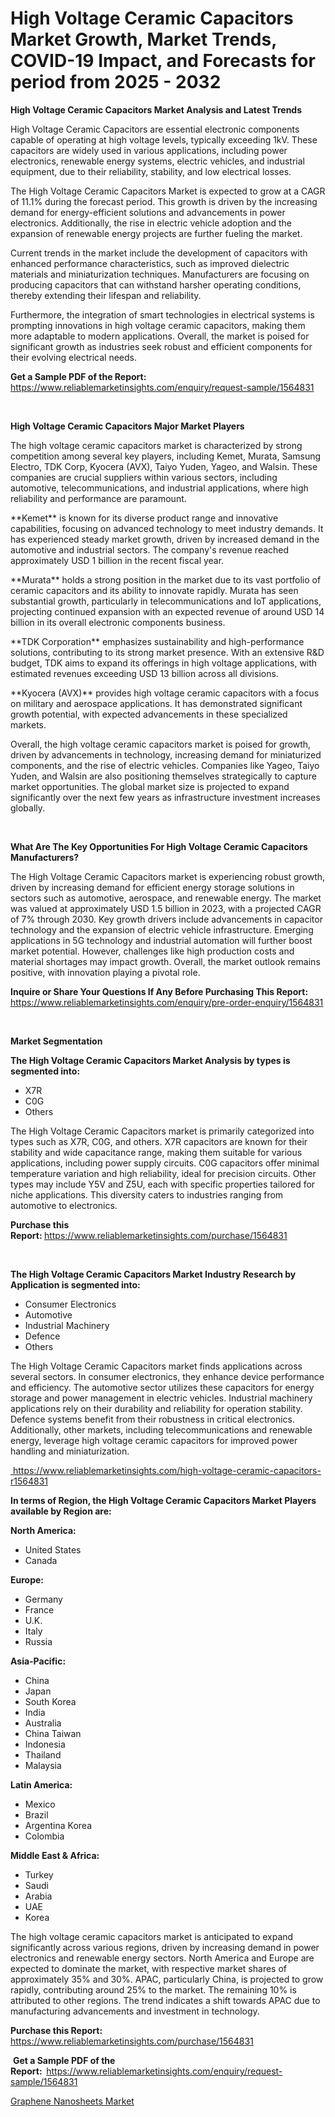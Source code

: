 <p><h1>High Voltage Ceramic Capacitors Market Growth, Market Trends, COVID-19 Impact, and Forecasts for period from 2025 - 2032</h1></p><p><strong>High Voltage Ceramic Capacitors Market Analysis and Latest Trends</strong></p>
<p><p>High Voltage Ceramic Capacitors are essential electronic components capable of operating at high voltage levels, typically exceeding 1kV. These capacitors are widely used in various applications, including power electronics, renewable energy systems, electric vehicles, and industrial equipment, due to their reliability, stability, and low electrical losses.</p><p>The High Voltage Ceramic Capacitors Market is expected to grow at a CAGR of 11.1% during the forecast period. This growth is driven by the increasing demand for energy-efficient solutions and advancements in power electronics. Additionally, the rise in electric vehicle adoption and the expansion of renewable energy projects are further fueling the market. </p><p>Current trends in the market include the development of capacitors with enhanced performance characteristics, such as improved dielectric materials and miniaturization techniques. Manufacturers are focusing on producing capacitors that can withstand harsher operating conditions, thereby extending their lifespan and reliability.</p><p>Furthermore, the integration of smart technologies in electrical systems is prompting innovations in high voltage ceramic capacitors, making them more adaptable to modern applications. Overall, the market is poised for significant growth as industries seek robust and efficient components for their evolving electrical needs.</p></p>
<p><strong>Get a Sample PDF of the Report:&nbsp;</strong> <a href="https://www.reliablemarketinsights.com/enquiry/request-sample/1564831?utm_campaign=3214&utm_medium=2&utm_source=Github&utm_content=ia&utm_term=06042025&utm_id=high-voltage-ceramic-capacitors">https://www.reliablemarketinsights.com/enquiry/request-sample/1564831</a></p>
<p>&nbsp;</p>
<p><strong>High Voltage Ceramic Capacitors Major Market Players</strong></p>
<p><p>The high voltage ceramic capacitors market is characterized by strong competition among several key players, including Kemet, Murata, Samsung Electro, TDK Corp, Kyocera (AVX), Taiyo Yuden, Yageo, and Walsin. These companies are crucial suppliers within various sectors, including automotive, telecommunications, and industrial applications, where high reliability and performance are paramount.</p><p>**Kemet** is known for its diverse product range and innovative capabilities, focusing on advanced technology to meet industry demands. It has experienced steady market growth, driven by increased demand in the automotive and industrial sectors. The company's revenue reached approximately USD 1 billion in the recent fiscal year.</p><p>**Murata** holds a strong position in the market due to its vast portfolio of ceramic capacitors and its ability to innovate rapidly. Murata has seen substantial growth, particularly in telecommunications and IoT applications, projecting continued expansion with an expected revenue of around USD 14 billion in its overall electronic components business.</p><p>**TDK Corporation** emphasizes sustainability and high-performance solutions, contributing to its strong market presence. With an extensive R&D budget, TDK aims to expand its offerings in high voltage applications, with estimated revenues exceeding USD 13 billion across all divisions.</p><p>**Kyocera (AVX)** provides high voltage ceramic capacitors with a focus on military and aerospace applications. It has demonstrated significant growth potential, with expected advancements in these specialized markets.</p><p>Overall, the high voltage ceramic capacitors market is poised for growth, driven by advancements in technology, increasing demand for miniaturized components, and the rise of electric vehicles. Companies like Yageo, Taiyo Yuden, and Walsin are also positioning themselves strategically to capture market opportunities. The global market size is projected to expand significantly over the next few years as infrastructure investment increases globally.</p></p>
<p>&nbsp;</p>
<p><strong>What Are The Key Opportunities For High Voltage Ceramic Capacitors Manufacturers?</strong></p>
<p><p>The High Voltage Ceramic Capacitors market is experiencing robust growth, driven by increasing demand for efficient energy storage solutions in sectors such as automotive, aerospace, and renewable energy. The market was valued at approximately USD 1.5 billion in 2023, with a projected CAGR of 7% through 2030. Key growth drivers include advancements in capacitor technology and the expansion of electric vehicle infrastructure. Emerging applications in 5G technology and industrial automation will further boost market potential. However, challenges like high production costs and material shortages may impact growth. Overall, the market outlook remains positive, with innovation playing a pivotal role.</p></p>
<p><strong>Inquire or Share Your Questions If Any Before Purchasing This Report:</strong> <a href="https://www.reliablemarketinsights.com/enquiry/pre-order-enquiry/1564831?utm_campaign=3214&utm_medium=2&utm_source=Github&utm_content=ia&utm_term=06042025&utm_id=high-voltage-ceramic-capacitors">https://www.reliablemarketinsights.com/enquiry/pre-order-enquiry/1564831</a></p>
<p>&nbsp;</p>
<p><strong>Market Segmentation</strong></p>
<p><strong>The High Voltage Ceramic Capacitors Market Analysis by types is segmented into:</strong></p>
<p><ul><li>X7R</li><li>C0G</li><li>Others</li></ul></p>
<p><p>The High Voltage Ceramic Capacitors market is primarily categorized into types such as X7R, C0G, and others. X7R capacitors are known for their stability and wide capacitance range, making them suitable for various applications, including power supply circuits. C0G capacitors offer minimal temperature variation and high reliability, ideal for precision circuits. Other types may include Y5V and Z5U, each with specific properties tailored for niche applications. This diversity caters to industries ranging from automotive to electronics.</p></p>
<p><strong>Purchase this Report:&nbsp;</strong><a href="https://www.reliablemarketinsights.com/purchase/1564831?utm_campaign=3214&utm_medium=2&utm_source=Github&utm_content=ia&utm_term=06042025&utm_id=high-voltage-ceramic-capacitors">https://www.reliablemarketinsights.com/purchase/1564831</a></p>
<p>&nbsp;</p>
<p><strong>The High Voltage Ceramic Capacitors Market Industry Research by Application is segmented into:</strong></p>
<p><ul><li>Consumer Electronics</li><li>Automotive</li><li>Industrial Machinery</li><li>Defence</li><li>Others</li></ul></p>
<p><p>The High Voltage Ceramic Capacitors market finds applications across several sectors. In consumer electronics, they enhance device performance and efficiency. The automotive sector utilizes these capacitors for energy storage and power management in electric vehicles. Industrial machinery applications rely on their durability and reliability for operation stability. Defence systems benefit from their robustness in critical electronics. Additionally, other markets, including telecommunications and renewable energy, leverage high voltage ceramic capacitors for improved power handling and miniaturization.</p></p>
<p><a href="https://www.reliablemarketinsights.com/high-voltage-ceramic-capacitors-r1564831?utm_campaign=3214&utm_medium=2&utm_source=Github&utm_content=ia&utm_term=06042025&utm_id=high-voltage-ceramic-capacitors">&nbsp;https://www.reliablemarketinsights.com/high-voltage-ceramic-capacitors-r1564831</a></p>
<p><strong>In terms of Region, the High Voltage Ceramic Capacitors Market Players available by Region are:</strong></p>
<p>
    <p> <strong> North America: </strong>
        <ul>
            <li>United States</li>
            <li>Canada</li>
        </ul>
        </p> 
    <p> <strong> Europe: </strong>
        <ul>
            <li>Germany</li>
            <li>France</li>
            <li>U.K.</li>
            <li>Italy</li>
            <li>Russia</li>
        </ul>
        </p> 
    <p> <strong> Asia-Pacific: </strong>
        <ul>
            <li>China</li>
            <li>Japan</li>
            <li>South Korea</li>
            <li>India</li>
            <li>Australia</li>
            <li>China Taiwan</li>
            <li>Indonesia</li>
            <li>Thailand</li>
            <li>Malaysia</li>
        </ul>
        </p> 
    <p> <strong> Latin America: </strong>
        <ul>
            <li>Mexico</li>
            <li>Brazil</li>
            <li>Argentina Korea</li>
            <li>Colombia</li>
        </ul>
        </p> 
    <p> <strong> Middle East & Africa: </strong>
        <ul>
            <li>Turkey</li>
            <li>Saudi</li>
            <li>Arabia</li>
            <li>UAE</li>
            <li>Korea</li>
        </ul>
    </p>
    </p>
<p><p>The high voltage ceramic capacitors market is anticipated to expand significantly across various regions, driven by increasing demand in power electronics and renewable energy sectors. North America and Europe are expected to dominate the market, with respective market shares of approximately 35% and 30%. APAC, particularly China, is projected to grow rapidly, contributing around 25% to the market. The remaining 10% is attributed to other regions. The trend indicates a shift towards APAC due to manufacturing advancements and investment in technology.</p></p>
<p><strong>Purchase this Report: </strong><a href="https://www.reliablemarketinsights.com/purchase/1564831?utm_campaign=3214&utm_medium=2&utm_source=Github&utm_content=ia&utm_term=06042025&utm_id=high-voltage-ceramic-capacitors">https://www.reliablemarketinsights.com/purchase/1564831</a></p>
<p>&nbsp;<strong>Get a Sample PDF of the Report:&nbsp;&nbsp;</strong><a href="https://www.reliablemarketinsights.com/enquiry/request-sample/1564831?utm_campaign=3214&utm_medium=2&utm_source=Github&utm_content=ia&utm_term=06042025&utm_id=high-voltage-ceramic-capacitors">https://www.reliablemarketinsights.com/enquiry/request-sample/1564831</a></p>
<p><strong></strong></p>
<p><p><a href="https://github.com/boccalyver5k/Market-Research-Report-List-1/blob/main/graphene-nanosheets-market.md?utm_campaign=3214&utm_medium=2&utm_source=Github&utm_content=ia&utm_term=06042025&utm_id=high-voltage-ceramic-capacitors">Graphene Nanosheets Market</a></p></p>